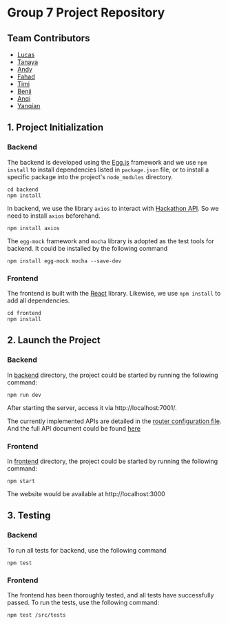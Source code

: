 # Group 7 Project Repository

## Team Contributors

- [Lucas](contributors/lucas.md)
- [Tanaya](contributors/tanaya.md)
- [Andy](contributors/andy.md)
- [Fahad](contributors/fahad.md)
- [Timi](contributors/timi.md)
- [Benji](contributors/benji.md)
- [Anqi](contributors/anqi.md)
- [Yanqian](contributors/yanqian.md)

## 1. Project Initialization

### Backend 

The backend is developed using the [Egg.js](https://www.eggjs.org) framework and we use `npm install` to install dependencies listed in `package.json` file, or to install a specific package into the project's `node_modules` directory. 

```shell
cd backend
npm install
```

In backend, we use the library `axios` to interact with [Hackathon API](https://hackathon.capitalone.co.uk). So we need to install `axios` beforehand.
 
```shell
npm install axios
```

The `egg-mock` framework and `mocha` library is adopted as the test tools for backend. It could be installed by the following command

```shell
npm install egg-mock mocha --save-dev
```

### Frontend

The frontend is built with the [React](https://github.com/facebook/create-react-app) library. Likewise, we use `npm install` to add all dependencies.

```shell
cd frontend
npm install
```

## 2. Launch the Project

### Backend

In [backend](./backend/) directory, the project could be started by running the following command:

```shell
npm run dev
```

After starting the server, access it via http://localhost:7001/.

The currently implemented APIs are detailed in the [router configuration file](./backend/app/router.js). And the full API document could be found [here](./API-Schema.md)

### Frontend

In [frontend](./frontend/) directory, the project could be started by running the following command:

```shell
npm start
```

The website would be available at http://localhost:3000

## 3. Testing

### Backend

To run all tests for backend, use the following command
```shell
npm test
```

### Frontend

The frontend has been thoroughly tested, and all tests have successfully passed. To run the tests, use the following command:

```shell
npm test /src/tests
```

